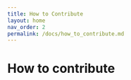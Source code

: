 ```yaml
---
title: How to Contribute
layout: home
nav_order: 2
permalink: /docs/how_to_contribute.md
---
```



# How to contribute
